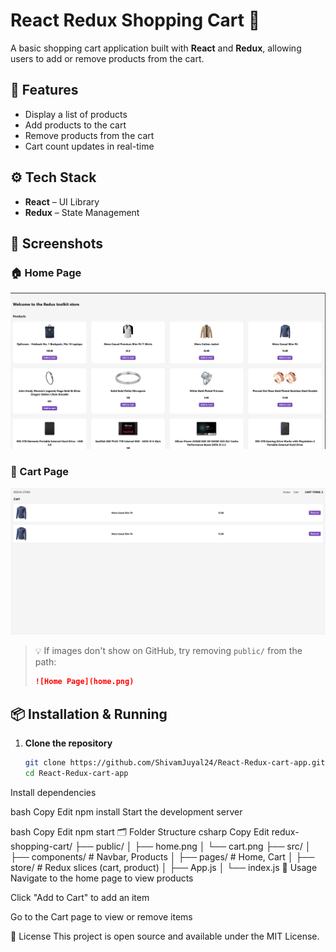 # React Redux Shopping Cart 🛒

A basic shopping cart application built with **React** and **Redux**, allowing users to add or remove products from the cart.

## 🧩 Features

- Display a list of products
- Add products to the cart
- Remove products from the cart
- Cart count updates in real-time

## ⚙️ Tech Stack

- **React** – UI Library
- **Redux** – State Management

## 📸 Screenshots

### 🏠 Home Page
![Home Page](public/home.png)

### 🛒 Cart Page
![Cart Page](public/cart.png)

> 💡 If images don't show on GitHub, try removing `public/` from the path:
>
> ```markdown
> ![Home Page](home.png)
> ```

## 📦 Installation & Running

1. **Clone the repository**
   ```bash
   git clone https://github.com/ShivamJuyal24/React-Redux-cart-app.git
   cd React-Redux-cart-app
Install dependencies

bash
Copy
Edit
npm install
Start the development server

bash
Copy
Edit
npm start
🗂️ Folder Structure
csharp
Copy
Edit
redux-shopping-cart/
├── public/
│   ├── home.png
│   └── cart.png
├── src/
│   ├── components/        # Navbar, Products
│   ├── pages/             # Home, Cart
│   ├── store/             # Redux slices (cart, product)
│   ├── App.js
│   └── index.js
🎯 Usage
Navigate to the home page to view products

Click "Add to Cart" to add an item

Go to the Cart page to view or remove items

📃 License
This project is open source and available under the MIT License.
